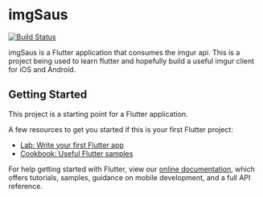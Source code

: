 # imgSaus 

[![Build Status](https://app.bitrise.io/app/6f8200fc255cb116/status.svg?token=YHfqEYVbGhDFnx4udCfW_w)](https://app.bitrise.io/app/6f8200fc255cb116)

imgSaus is a Flutter application that consumes the imgur api. This is a project being used to learn flutter and hopefully build a useful imgur client for iOS and Android. 

## Getting Started

This project is a starting point for a Flutter application.

A few resources to get you started if this is your first Flutter project:

- [Lab: Write your first Flutter app](https://flutter.io/docs/get-started/codelab)
- [Cookbook: Useful Flutter samples](https://flutter.io/docs/cookbook)

For help getting started with Flutter, view our 
[online documentation](https://flutter.io/docs), which offers tutorials, 
samples, guidance on mobile development, and a full API reference.
